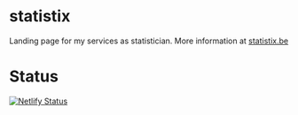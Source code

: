 # statistix

Landing page for my services as statistician. More information at [statistix.be](https://statistix.be/)

# Status

[![Netlify Status](https://api.netlify.com/api/v1/badges/7a828667-ecb2-4436-ae35-3808e0c0de49/deploy-status)](https://app.netlify.com/sites/statistix/deploys)
